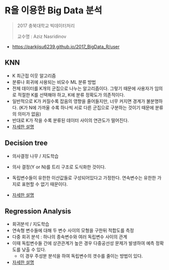 # R을 이용한 Big Data 분석

> 2017 충북대학교 빅데이터처리
>
> 교수명 : Aziz Nasridinov

- https://parkjisu6239.github.io/2017_BigData_R/user



## KNN

- K 최근접 이웃 알고리즘
- 분류나 회귀에 사용되는 비모수 ML 분류 방법
- 전체 데이터를 K개의 군집으로 나누는 알고리즘이다. 그렇기 때문에 사용자가 임의로 적절한 K를 선택해야 하고, K에 분류 정확도가 의존적이다.
- 일반적으로 K가 커질수록 잡음의 영향을 줄어들지만, 너무 커지면 경계가 불분명하다. (K가 N에 가까울 수록 하나씩 서로 다른 군집으로 구분하는 것이기 때문에 분류의 의미가 없음)
- 반대로 K가 작을 수록 분류된 데이터 사이의 연관도가 떨어진다.
- [자세한 설명](https://ko.wikipedia.org/wiki/K-%EC%B5%9C%EA%B7%BC%EC%A0%91_%EC%9D%B4%EC%9B%83_%EC%95%8C%EA%B3%A0%EB%A6%AC%EC%A6%98)



## Decision tree

- 의사결정 나무 / 지도학습

- 의사 결정(Y or N)를 트리 구조로 도식화한 것이다.
- 독립변수들이 유한한 이산값들로 구성되어있다고 가정한다. 연속변수는 유한한 가지로 표현할 수 없기 때문이다.
- [자세한 설명](https://ko.wikipedia.org/wiki/%EA%B2%B0%EC%A0%95_%ED%8A%B8%EB%A6%AC_%ED%95%99%EC%8A%B5%EB%B2%95)



## Regression Analysis

- 회귀분석 / 지도학습
- 연속형 변수들에 대해 두 변수 사이의 모형을 구한뒤 적합도를 측정
- 다중 회귀 분석 : 하나의 종속변수와 여러 독립변수 사이의 관계
- 이때 독립변수들 간에 상관관계가 높은 경우 다중공선성 문제가 발생하여 예측 정확도를 낮출 수 있다.
  - 이 경우 주성분 분석을 하여 독립변수의 갯수를 줄이는 방법이 있다.
- [자세한 설명](https://ko.wikipedia.org/wiki/%ED%9A%8C%EA%B7%80_%EB%B6%84%EC%84%9D)

